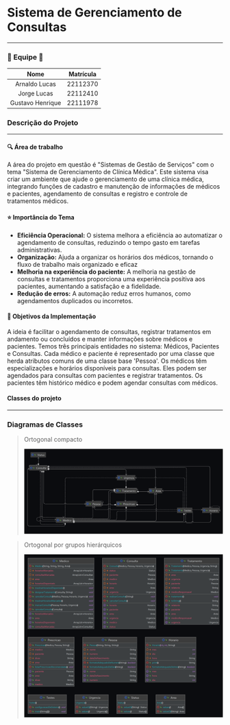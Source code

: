 # Sistema de Gerenciamento de Consultas
<hr>

### 👥 Equipe 👥

|       Nome       | Matrícula |
|:----------------:|:---------:|
|   Arnaldo Lucas  |  22112370 |
|    Jorge Lucas   |  22112410 |
| Gustavo Henrique |  22111978 |

### Descrição do Projeto
<hr>

#### 🔍 Área  de trabalho
A área do projeto em questão é "Sistemas de Gestão de Serviços" com o tema "Sistema de Gerenciamento de Clínica Médica". Este sistema visa criar um ambiente que ajude o gerenciamento de uma clínica médica, integrando funções de cadastro e manutenção de informações de médicos e pacientes, agendamento de consultas e registro e controle de tratamentos médicos.

#### ⭐️ Importância do Tema
* **Eficiência Operacional:** O sistema melhora a eficiência ao automatizar o agendamento de consultas, reduzindo o tempo gasto em tarefas administrativas.
* **Organização:** Ajuda a organizar os horários dos médicos, tornando o fluxo de trabalho mais organizado e eficaz
* **Melhoria na experiência do paciente:** A melhoria na gestão de consultas e tratamentos proporciona uma experiência positiva aos pacientes, aumentando a satisfação e a fidelidade.
* **Redução de erros:** A automação reduz erros humanos, como agendamentos duplicados ou incorretos.

#### 🎯 Objetivos da Implementação
A ideia é facilitar o agendamento de consultas, registrar tratamentos em andamento ou concluídos e manter informações sobre médicos e pacientes. Temos três principais entidades no sistema: Médicos, Pacientes e Consultas. Cada médico e paciente é representado por uma classe que herda atributos comuns de uma classe base 'Pessoa'. Os médicos têm especializações e horários disponíveis para consultas. Eles podem ser agendados para consultas com pacientes e registrar tratamentos. Os pacientes têm histórico médico e podem agendar consultas com médicos.


####  Classes do projeto

---
### Diagramas de Classes

> Ortogonal compacto
> 
> ![](src/diagrams/Ortogonal_compacto.png)

> Ortogonal por grupos hierárquicos
> 
> ![](src/diagrams/Ortogonal_Grupos_Hierarquicos_EsqpDir.png)

